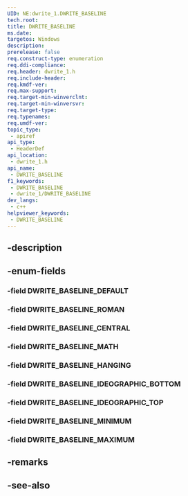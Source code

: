 ```yaml
---
UID: NE:dwrite_1.DWRITE_BASELINE
tech.root: 
title: DWRITE_BASELINE
ms.date: 
targetos: Windows
description: 
prerelease: false
req.construct-type: enumeration
req.ddi-compliance: 
req.header: dwrite_1.h
req.include-header: 
req.kmdf-ver: 
req.max-support: 
req.target-min-winverclnt: 
req.target-min-winversvr: 
req.target-type: 
req.typenames: 
req.umdf-ver: 
topic_type:
 - apiref
api_type:
 - HeaderDef
api_location:
 - dwrite_1.h
api_name:
 - DWRITE_BASELINE
f1_keywords:
 - DWRITE_BASELINE
 - dwrite_1/DWRITE_BASELINE
dev_langs:
 - c++
helpviewer_keywords:
 - DWRITE_BASELINE
---
```


## -description

## -enum-fields

### -field DWRITE_BASELINE_DEFAULT

### -field DWRITE_BASELINE_ROMAN

### -field DWRITE_BASELINE_CENTRAL

### -field DWRITE_BASELINE_MATH

### -field DWRITE_BASELINE_HANGING

### -field DWRITE_BASELINE_IDEOGRAPHIC_BOTTOM

### -field DWRITE_BASELINE_IDEOGRAPHIC_TOP

### -field DWRITE_BASELINE_MINIMUM

### -field DWRITE_BASELINE_MAXIMUM

## -remarks

## -see-also

